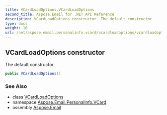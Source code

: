 ```yaml
---
title: VCardLoadOptions.VCardLoadOptions
second_title: Aspose.Email for .NET API Reference
description: VCardLoadOptions constructor. The default constructor
type: docs
weight: 10
url: /net/aspose.email.personalinfo.vcard/vcardloadoptions/vcardloadoptions/
---
```

## VCardLoadOptions constructor

The default constructor.

```csharp
public VCardLoadOptions()
```

### See Also

* class [VCardLoadOptions](../)
* namespace [Aspose.Email.PersonalInfo.VCard](../../vcardloadoptions/)
* assembly [Aspose.Email](../../../)


